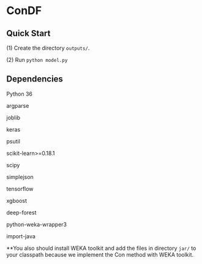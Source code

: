# ConDF

## Quick Start

(1) Create the directory ````outputs/````.

(2) Run ````python model.py```` 


## Dependencies

Python 36

argparse

joblib

keras

psutil

scikit-learn>=0.18.1

scipy

simplejson

tensorflow

xgboost

deep-forest

python-weka-wrapper3

import-java

**You also should install WEKA toolkit and add the files in directory ````jar/```` to your classpath because we implement the Con method with WEKA toolkit.

